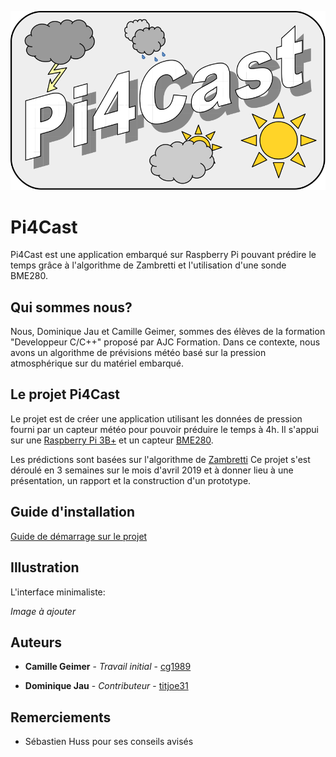 ![Pi4cast](https://github.com/cg1989/piforcast/blob/master/Doc/logo.svg)
# Pi4Cast

Pi4Cast est une application embarqué sur Raspberry Pi pouvant prédire le temps grâce à l'algorithme de Zambretti et l'utilisation d'une sonde BME280.

## Qui sommes nous?

Nous, Dominique Jau et Camille Geimer, sommes des élèves de la formation "Developpeur C/C++" proposé par AJC Formation. Dans ce contexte, nous avons un algorithme de prévisions météo basé sur la pression atmosphérique sur du matériel embarqué.

## Le projet Pi4Cast

Le projet est de créer une application utilisant les données de pression fourni par un capteur météo pour pouvoir préduire le temps à 4h. Il s'appui sur une [Raspberry Pi 3B+](https://www.raspberrypi.org/products/raspberry-pi-3-model-b-plus/) et un capteur [BME280](https://www.waveshare.com/wiki/BME280_Environmental_Sensor). 

Les prédictions sont basées sur l'algorithme de [Zambretti](http://drkfs.net/zambretti.htm)
Ce projet s'est déroulé en 3 semaines sur le mois d'avril 2019 et à donner lieu à une présentation, un rapport et la construction d'un prototype. 


## Guide d'installation 

[Guide de démarrage sur le projet](https://github.com/cg1989/piforcast/blob/master/INSTALL.md)


## Illustration

L'interface minimaliste:

*Image à ajouter*





## Auteurs

* **Camille Geimer** - *Travail initial* - [cg1989](https://github.com/cg1989)

* **Dominique Jau** - *Contributeur* - [titjoe31](https://github.com/titjoe31)


## Remerciements

* Sébastien Huss pour ses conseils avisés

